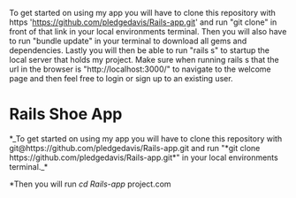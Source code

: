 To get started on using my app you will have to clone this repository with https 'https://github.com/pledgedavis/Rails-app.git' and run "git clone" in front of that link in your local environments terminal. Then you will also have to run "bundle update" in your terminal to download all gems and dependencies. Lastly you will then be able to run "rails s" to startup the local server that holds my project. Make sure when running rails s that the url in the browser is "http://localhost:3000/" to navigate to the welcome page and then feel free to login or sign up to an existing user.



<h1>Rails Shoe App</h1>
  *_To get started on using my app you will have to clone this repository with git@https://github.com/pledgedavis/Rails-app.git and run "*git clone https://github.com/pledgedavis/Rails-app.git*" in your local environments terminal._*

  *Then you will run *cd Rails-app*
project.com
